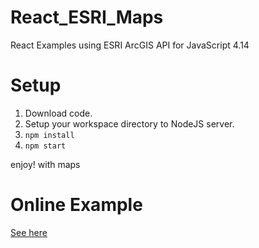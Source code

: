 # React_ESRI_Maps
React Examples using ESRI ArcGIS API for JavaScript 4.14
# Setup
1) Download code.
2) Setup your workspace directory to NodeJS server.
3) `npm install`
4) `npm start`

enjoy! with maps
# Online Example

[See here](https://jmoc4.csb.app/)

